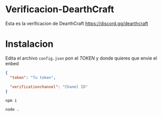 # Verificacion-DearthCraft
Esta es la verificacion de DearthCraft https://discord.gg/dearthcraft

# Instalacion
Edita el archivo `config.json` pon el *TOKEN* y donde quieres que envie el enbed

```json
{
  "token": "Tu token",

  "verificationchannel": "Chanel ID"
}
```

```text
npm i
```
```text
node .

